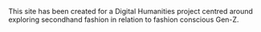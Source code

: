 This site has been created for a Digital Humanities project centred around exploring secondhand fashion in relation to fashion conscious Gen-Z.
